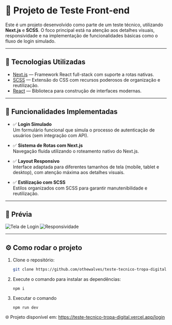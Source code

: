 # 🧪 Projeto de Teste Front-end

Este é um projeto desenvolvido como parte de um teste técnico, utilizando **Next.js** e **SCSS**. O foco principal está na atenção aos detalhes visuais, responsividade e na implementação de funcionalidades básicas como o fluxo de login simulado.

---

## 🚀 Tecnologias Utilizadas

- [Next.js](https://nextjs.org/) — Framework React full-stack com suporte a rotas nativas.
- [SCSS](https://sass-lang.com/) — Extensão do CSS com recursos poderosos de organização e reutilização.
- [React](https://reactjs.org/) — Biblioteca para construção de interfaces modernas.

---

## 🧰 Funcionalidades Implementadas

- ✅ **Login Simulado**  
  Um formulário funcional que simula o processo de autenticação de usuários (sem integração com API).

- ✅ **Sistema de Rotas com Next.js**  
  Navegação fluida utilizando o roteamento nativo do Next.js.

- ✅ **Layout Responsivo**  
  Interface adaptada para diferentes tamanhos de tela (mobile, tablet e desktop), com atenção máxima aos detalhes visuais.

- ✅ **Estilização com SCSS**  
  Estilos organizados com SCSS para garantir manutenibilidade e reutilização.

---

## 📸 Prévia

![Tela de Login](./public/screenshots/login-screen.png)
![Responsividade](./public/screenshots/events-screen.png)

---

## ⚙️ Como rodar o projeto

1. Clone o repositório:
   ```bash
   git clone https://github.com/othewalves/teste-tecnico-tropa-digital
   ```
2. Execute o comando para instalar as dependências:

   ```
   npm i
   ```

3. Executar o comando
   ```
   npm run dev
   ```

🌐 Projeto disponível em: https://teste-tecnico-tropa-digital.vercel.app/login
